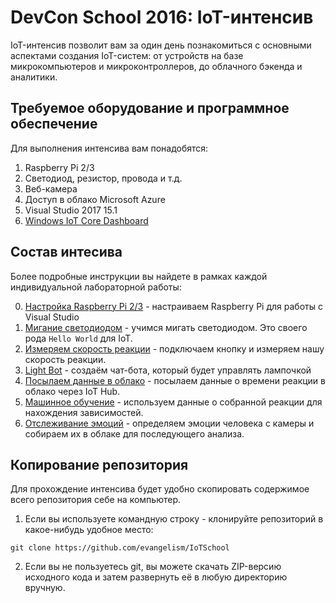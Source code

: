 # DevCon School 2016: IoT-интенсив 

IoT-интенсив позволит вам за один день познакомиться с основными аспектами создания IoT-систем: 
от устройств на базе микрокомпьютеров и микроконтроллеров, до облачного бэкенда и аналитики.

## Требуемое оборудование и программное обеспечение

Для выполнения интенсива вам понадобятся:

 1. Raspberry Pi 2/3
 2. Светодиод, резистор, провода и т.д.
 3. Веб-камера
 4. Доступ в облако Microsoft Azure
 5. Visual Studio 2017 15.1
 6. [Windows IoT Core Dashboard](http://go.microsoft.com/fwlink/?LinkID=708576)

## Состав интесива

Более подробные инструкции вы найдете в рамках каждой индивидуальной лабораторной работы:

 0. [Настройка Raspberry Pi 2/3](./Lab0.%20RPI%20Setup) - настраиваем Raspberry Pi для работы с Visual Studio
 1. [Мигание светодиодом](./Lab1.%20LED%20Blink) - учимся мигать светодиодом. Это своего рода `Hello World` для IoT.
 2. [Измеряем скорость реакции](./Lab2.%20Measure%20Reaction) - подключаем кнопку и измеряем нашу скорость реакции.
 3. [Light Bot](Lab3.%20Light%20Bot) - создаём чат-бота, который будет управлять лампочкой
 4. [Посылаем данные в облако](Lab4.%20ReactionToCloud) - посылаем данные о времени реакции в облако через IoT Hub.
 5. [Машинное обучение](Lab5.%20Machine%20Learning) - используем данные о собранной реакции для нахождения зависимостей.
 6. [Отслеживание эмоций](Lab6.%20Face%20Recogniton) - определяем эмоции человека с камеры и собираем их в облаке для последующего анализа.


## Копирование репозитория

Для прохождение интенсива будет удобно скопировать содержимое всего репозитория себе на компьютер.

1. Если вы используете командную строку - клонируйте репозиторий в какое-нибудь удобное место:

```
git clone https://github.com/evangelism/IoTSchool
```

2. Если вы не пользуетесь git, вы можете скачать ZIP-версию исходного кода и затем развернуть её в любую директорию вручную.

